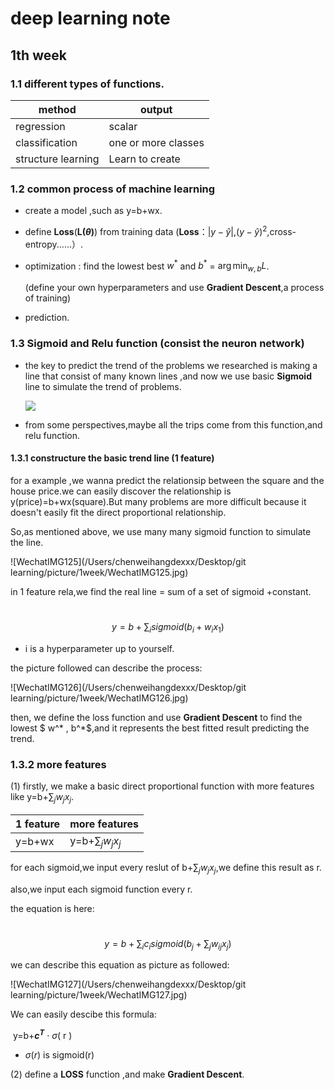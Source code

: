 # deep learning note



## 1th week

### 1.1 different types of functions.  

| method             | output              |
| ------------------ | ------------------- |
| regression         | scalar              |
| classification     | one or more classes |
| structure learning | Learn to create     |



### 1.2 common process of machine learning 

- create a model ,such as y=b+wx.

- define **Loss**(**L($\theta$)**) from training data (**Loss**：$|y-\hat{y}|$,$(y-\hat{y})^2$,cross-entropy......）.

- optimization : find the lowest best $w^*$ and $b^*$ = $\arg\min_{w,b}L$.

   (define your own hyperparameters and use **Gradient Descent**,a process of training)

- prediction.	



### 1.3 Sigmoid and Relu function (consist the neuron network)

- the key to predict the trend of  the problems we researched is making a line that consist of many known lines ,and now we use basic **Sigmoid** line to simulate the trend of problems.

	![](https://latex.codecogs.com/svg.latex?sigmoid:y=c\frac{1}{1+e^-(b+wx)})
	

- from some perspectives,maybe all the trips come from this function,and relu function.

#### 1.3.1 constructure the basic trend line (1 feature)

for a example ,we wanna predict the relationsip between  the square  and the house price.we can easily discover the relationship is y(price)=b+wx(square).But many problems are more difficult because it doesn't easily fit the direct proportional relationship.

So,as mentioned above, we use many many sigmoid function to simulate the line.

![WechatIMG125](/Users/chenweihangdexxx/Desktop/git learning/picture/1week/WechatIMG125.jpg)

in 1 feature rela,we find  the real line = sum of a set of sigmoid +constant.

​           						          $$ y=b+ \sum_{i} sigmoid(b_i+w_ix_1)$$

- i is a hyperparameter up to yourself.

the picture followed can describe the process:

![WechatIMG126](/Users/chenweihangdexxx/Desktop/git learning/picture/1week/WechatIMG126.jpg)

then, we define the loss function and use **Gradient Descent** to find the lowest $ w^* , b^*$,and it represents the best fitted result predicting the trend.



### 1.3.2 more features

(1) firstly, we make a basic direct proportional function with more features like y=b+$\sum_j w_j x_j$.

| 1 feature | more features        |
| --------- | -------------------- |
| y=b+wx    | y=b+$\sum_j w_j x_j$ |

for each sigmoid,we input every reslut of b+$\sum_j w_j x_j$,we define this result as r.

also,we input each sigmoid function every r.

the equation is here:

​                                $$ y=b+\sum_{i}c_i sigmoid(b_j+\sum_{j}w_{ij}x_j)$$

we can describe this equation as picture as followed:

![WechatIMG127](/Users/chenweihangdexxx/Desktop/git learning/picture/1week/WechatIMG127.jpg)

We can easily descibe this formula:

​                                             y=b+**$c^T$** · $\sigma$( r )

- $\sigma(r)$ is sigmoid(r)



(2) define a **LOSS** function ,and make **Gradient Descent**.



